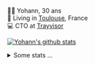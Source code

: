 <p>
  👨🏻 <bold>Yohann</bold>, 30 ans<br/>
  💼 Living in <a href="https://www.google.com/maps?q=toulouse">Toulouse</a>, France<br/>
  💻 CTO at <a href="https://trayvisor.com/">Trayvisor</a><br/>
</p>

<a href="https://github.com/anuraghazra/github-readme-stats"><img align="center" src="https://github-readme-stats-dviw-8taegaswk-yohann84ls-projects.vercel.app//api?username=yohann84L&show_icons=true&include_all_commits=true" alt="Yohann's github stats" /> </a>


<details>
  <summary>Some stats ...</summary><br/>
  

<!--START_SECTION:waka-->
![Code Time](http://img.shields.io/badge/Code%20Time-1%2C340%20hrs%2023%20mins-blue)

![Profile Views](http://img.shields.io/badge/Profile%20Views-0-blue)

**🐱 My GitHub Data** 

> 📦 441.0 kB Used in GitHub's Storage 
 > 
> 🏆 567 Contributions in the Year 2025
 > 
> 🚫 Not Opted to Hire
 > 
> 📜 26 Public Repositories 
 > 
> 🔑 21 Private Repositories 
 > 
**I'm an Early 🐤** 

```text
🌞 Morning                30752 commits       ███████░░░░░░░░░░░░░░░░░░   29.61 % 
🌆 Daytime                60132 commits       ██████████████░░░░░░░░░░░   57.90 % 
🌃 Evening                12805 commits       ███░░░░░░░░░░░░░░░░░░░░░░   12.33 % 
🌙 Night                  166 commits         ░░░░░░░░░░░░░░░░░░░░░░░░░   00.16 % 
```
📅 **I'm Most Productive on Wednesday** 

```text
Monday                   19939 commits       █████░░░░░░░░░░░░░░░░░░░░   19.20 % 
Tuesday                  19497 commits       █████░░░░░░░░░░░░░░░░░░░░   18.77 % 
Wednesday                21181 commits       █████░░░░░░░░░░░░░░░░░░░░   20.39 % 
Thursday                 20994 commits       █████░░░░░░░░░░░░░░░░░░░░   20.21 % 
Friday                   20311 commits       █████░░░░░░░░░░░░░░░░░░░░   19.56 % 
Saturday                 742 commits         ░░░░░░░░░░░░░░░░░░░░░░░░░   00.71 % 
Sunday                   1191 commits        ░░░░░░░░░░░░░░░░░░░░░░░░░   01.15 % 
```


📊 **This Week I Spent My Time On** 

```text
🕑︎ Time Zone: Europe/Paris

💬 Programming Languages: 
Image (svg)              2 hrs 35 mins       █████████████████████████   100.00 % 

🔥 Editors: 
Figma                    2 hrs 35 mins       █████████████████████████   100.00 % 

💻 Operating System: 
Mac                      2 hrs 35 mins       █████████████████████████   100.00 % 
```

**I Mostly Code in Python** 

```text
Python                   26 repos            ██████████████░░░░░░░░░░░   54.17 % 
Jupyter Notebook         4 repos             ██░░░░░░░░░░░░░░░░░░░░░░░   08.33 % 
JavaScript               3 repos             ██░░░░░░░░░░░░░░░░░░░░░░░   06.25 % 
HTML                     2 repos             █░░░░░░░░░░░░░░░░░░░░░░░░   04.17 % 
Shell                    1 repo              █░░░░░░░░░░░░░░░░░░░░░░░░   02.08 % 
```




 Last Updated on 18/08/2025 00:47:38 UTC
<!--END_SECTION:waka-->
